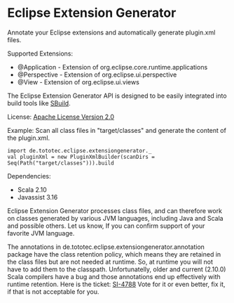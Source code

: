 Eclipse Extension Generator
===========================

Annotate your Eclipse extensions and automatically generate plugin.xml files.

Supported Extensions:
* @Application - Extension of org.eclipse.core.runtime.applications
* @Perspective - Extension of org.eclipse.ui.perspective
* @View - Extension of org.eclipse.ui.views

The Eclipse Extension Generator API is designed to be easily integrated into build tools like [SBuild](http://sbuild.tototec.de).

License: [Apache License Version 2.0](http://www.apache.org/licenses/LICENSE-2.0.html)

Example: Scan all class files in "target/classes" and generate the content of the plugin.xml.

```
import de.tototec.eclipse.extensiongenerator._
val pluginXml = new PluginXmlBuilder(scanDirs = Seq(Path("target/classes"))).build
```

Dependencies:
* Scala 2.10
* Javassist 3.16

Eclipse Extension Generator processes class files, and can therefore work on classes generated by various JVM languages, including Java and Scala and possible others. Let us know, If you can confirm support of your favorite JVM language.

The annotations in de.tototec.eclipse.extensiongenerator.annotation package have the class retention policy, which means they are retained in the class files but are not needed at runtime. So, at runtime you will not have to add them to the classpath. Unfortunatelly, older and current (2.10.0) Scala compilers have a bug and those annotations end up effectively with runtime retention. Here is the ticket: [SI-4788](https://issues.scala-lang.org/browse/SI-4788) Vote for it or even better, fix it, if that is not acceptable for you.
